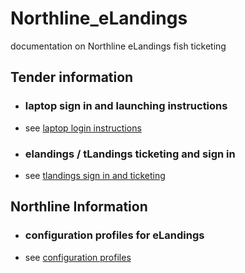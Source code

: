 # Northline_eLandings
documentation on Northline eLandings fish ticketing

## Tender information

* ### laptop sign in and launching instructions
- see [laptop login instructions](instrs/instructions.md)

* ### elandings / tLandings ticketing and sign in
- see [tlandings sign in and ticketing](instrs/tLandings.md)

## Northline Information

* ### configuration profiles for eLandings 
- see [configuration profiles](config)
